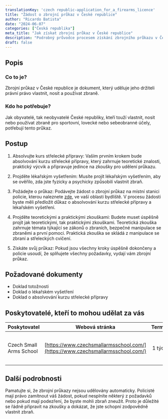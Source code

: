 ```yaml
---
translationKey: 'czech republic-application_for_a_firearms_licence'
title: "Žádost o zbrojní průkaz v České republice"
author: "Ricardo Batista"
date: "2024-06-07"
categories: ["Česká republika"]
meta_title: "Jak získat zbrojní průkaz v České republice"
description: "Podrobný průvodce procesem získání zbrojního průkazu v České republice"
draft: false
---
```



## Popis
### Co to je?
Zbrojní průkaz v České republice je dokument, který uděluje jeho držiteli právní právo vlastnit, nosit a používat zbraně.

### Kdo ho potřebuje?
Jak obyvatelé, tak neobyvatelé České republiky, kteří touží vlastnit, nosit nebo používat zbraně pro sportovní, lovecké nebo sebeobranné účely, potřebují tento průkaz.

## Postup
1. Absolvujte kurs střelecké přípravy: Vaším prvním krokem bude absolvování kurzu střelecké přípravy, který zahrnuje teoretické znalosti, praktický výcvik a připravuje jedince na zkoušky pro udělení průkazu.

2. Projděte lékařským vyšetřením: Musíte projít lékařským vyšetřením, aby se ověřilo, zda jste fyzicky a psychicky způsobilí vlastnit zbraň.

3. Požádejte o průkaz: Podávejte žádost o zbrojní průkaz na místní stanici policie, kterou naleznete [zde](https://www.policie.cz/clanek/police-czech-republic.aspx), ve vaší oblasti bydliště. V procesu žádosti byste měli předložit důkaz o absolvování kurzu střelecké přípravy a lékařském vyšetření.

4. Projděte teoretickými a praktickými zkouškami: Budete muset úspěšně projít jak teoretickými, tak praktickými zkouškami. Teoretická zkouška zahrnuje témata týkající se zákonů o zbraních, bezpečné manipulace se zbraněmi a první pomoci. Praktická zkouška se skládá z manipulace se zbraní a střeleckých cvičení.

5. Získáte svůj průkaz: Pokud jsou všechny kroky úspěšně dokončeny a policie usoudí, že splňujete všechny požadavky, vydají vám zbrojní průkaz.

## Požadované dokumenty

* Doklad totožnosti
* Doklad o lékařském vyšetření
* Doklad o absolvování kurzu střelecké přípravy

## Poskytovatelé, kteří to mohou udělat za vás

| Poskytovatel    |     Webová stránka     |     Termíny    |       Náklady      |
| --------------- | --------------- |  :-------------: | :-------------: |
| Czech Small Arms School   |  [https://www.czechsmallarmsschool.com/](https://www.czechsmallarmsschool.com/) |      1 týden      |        Náklady se liší, kontaktujte pro informace       |

## Další podrobnosti
Pamatujte si, že zbrojní průkazy nejsou udělovány automaticky. Policisté mají právo zamítnout váš žádost, pokud nesplníte některý z požadavků nebo pokud mají podezření, že byste mohli zbraň zneužít. Proto je důležité se řádně připravit na zkoušky a dokázat, že jste schopní zodpovědně vlastnit zbraň.